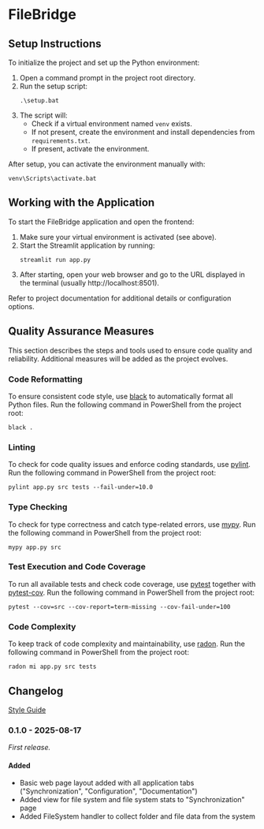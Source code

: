# FileBridge

## Setup Instructions

To initialize the project and set up the Python environment:

1. Open a command prompt in the project root directory.
2. Run the setup script:
	```
	.\setup.bat
	```
3. The script will:
	- Check if a virtual environment named `venv` exists.
	- If not present, create the environment and install dependencies from `requirements.txt`.
	- If present, activate the environment.

After setup, you can activate the environment manually with:
```
venv\Scripts\activate.bat
```

## Working with the Application

To start the FileBridge application and open the frontend:

1. Make sure your virtual environment is activated (see above).
2. Start the Streamlit application by running:
	```
	streamlit run app.py
	```
3. After starting, open your web browser and go to the URL displayed in the terminal (usually http://localhost:8501).

Refer to project documentation for additional details or configuration options.


## Quality Assurance Measures

This section describes the steps and tools used to ensure code quality and reliability. Additional measures will be added as the project evolves.

### Code Reformatting

To ensure consistent code style, use [black](https://black.readthedocs.io/) to automatically format all Python files. Run the following command in PowerShell from the project root:

```
black .
```

### Linting

To check for code quality issues and enforce coding standards, use [pylint](https://pylint.pycqa.org/). Run the following command in PowerShell from the project root:

```
pylint app.py src tests --fail-under=10.0
```

### Type Checking

To check for type correctness and catch type-related errors, use [mypy](https://mypy.readthedocs.io/). Run the following command in PowerShell from the project root:

```
mypy app.py src
```

### Test Execution and Code Coverage

To run all available tests and check code coverage, use [pytest](https://docs.pytest.org/en/stable/) together with [pytest-cov](https://pytest-cov.readthedocs.io/). Run the following command in PowerShell from the project root:

```
pytest --cov=src --cov-report=term-missing --cov-fail-under=100
```

### Code Complexity

To keep track of code complexity and maintainability, use [radon](https://radon.readthedocs.io/). Run the following command in PowerShell from the project root:

```
radon mi app.py src tests
```

## Changelog
[Style Guide](https://github.com/vweevers/common-changelog/tree/main)

### 0.1.0 - 2025-08-17

_First release._

#### Added

- Basic web page layout added with all application tabs ("Synchronization", "Configuration", "Documentation")
- Added view for file system and file system stats to "Synchronization" page
- Added FileSystem handler to collect folder and file data from the system